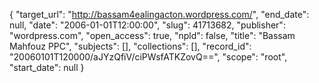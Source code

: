 {
  "target_url": "http://bassam4ealingacton.wordpress.com/", 
  "end_date": null, 
  "date": "2006-01-01T12:00:00", 
  "slug": 41713682, 
  "publisher": "wordpress.com", 
  "open_access": true, 
  "npld": false, 
  "title": "Bassam Mahfouz PPC", 
  "subjects": [], 
  "collections": [], 
  "record_id": "20060101T120000/aJYzQfiV/ciPWsfATKZovQ==", 
  "scope": "root", 
  "start_date": null
}

